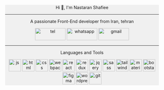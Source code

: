 <div style="background-color: #f0f0f0" >
<p align="center">Hi 👋, I'm Nastaran Shafiee
</p>
<hr>
<p align="center">
A passionate Front-End developer from Iran, tehran</p>
<div align="center">

[<img src="https://user-images.githubusercontent.com/115412256/230774567-78b98a45-4da4-409f-8073-99f4a87b6c01.svg" alt="tel" width="100" height="40" />](https://t.me/Nastaranshafiee)
[<img src="https://user-images.githubusercontent.com/115412256/230774988-1897166d-43e3-4af2-82e2-903c460e7c8c.svg" alt="whatsapp" width="100" height="40" />](https://wa.me/989109007982)
[<img src="https://user-images.githubusercontent.com/115412256/230775297-6d17aebe-f0f7-402b-9d5d-9a796c377357.svg" alt="gmail" width="100" height="40" />](nastaran.sh33@gamil.com)

</div>
<hr>

<p align="center">
Languages and Tools</p>

<div align="center">

[<img src="https://user-images.githubusercontent.com/115412256/230771578-776eae65-af60-4a80-8696-fde5b70fdb7c.svg" alt="js" width="40" height="40" />](https://javascript.info/)
[<img src="https://user-images.githubusercontent.com/115412256/230772430-079b4ba2-031b-4b20-9077-fd60aae44580.svg" alt="html" width="40" height="40" />](https://www.w3schools.com/html/)
[<img src="https://user-images.githubusercontent.com/115412256/230772472-cb83a261-18e6-40c2-ad69-ff8109073615.svg" alt="css" width="40" height="40" />](https://www.w3schools.com/css/)
[<img src="https://user-images.githubusercontent.com/115412256/230772540-478ca422-d3da-41fb-8875-5e2ed4553343.svg" alt="webpack" width="40" height="40" />](https://webpack.js.org/)
[<img src="https://user-images.githubusercontent.com/115412256/230772612-78e53e57-94a3-42a8-800f-de10ca183b0a.svg" alt="react" width="40" height="40" />](https://reactjs.org/)
[<img src="https://user-images.githubusercontent.com/115412256/230772746-883275fe-891e-4dba-bb38-d93c3c42cbe7.svg" alt="redux" width="40" height="40" />](https://redux.js.org/)
[<img src="https://user-images.githubusercontent.com/115412256/230772812-42a35bef-6feb-40b8-b783-337e6b39a67c.svg" alt="jqery" width="40" height="40" />](https://jquery.com/)
[<img src="https://user-images.githubusercontent.com/115412256/230772868-0eedb21f-d13c-4b90-a7ac-cfc3f5bf2103.svg" alt="sass" width="40" height="40" />](https://sass-lang.com/)
[<img src="https://user-images.githubusercontent.com/115412256/230772961-24875232-8e74-46c8-9ece-f44d7898e5ac.png" alt="tailwind" width="40" height="40" />](https://tailwindcss.com/)
[<img src="https://user-images.githubusercontent.com/115412256/230773016-ffe8e7ce-c830-4e33-bd1d-54f9dfd78845.svg" alt="material" width="40" height="40" />](https://material-ui.com/)
[<img src="https://user-images.githubusercontent.com/115412256/230773058-9f078eee-db1c-4744-be75-7463741edbfc.svg" alt="bootstap" width="40" height="40" />](https://getbootstrap.com/)
[<img src="https://user-images.githubusercontent.com/115412256/230773125-ff64b468-065e-4501-8375-3b5b4f95a15e.svg" alt="figma" width="40" height="40" />](https://www.figma.com/)
[<img src="https://user-images.githubusercontent.com/115412256/230773228-653380ae-46a5-43cc-8fc6-a8d4c06f449e.png" alt="wordpress" width="40" height="40" />](https://wordpress.org/)
[<img src="https://user-images.githubusercontent.com/115412256/230773323-2b3df11c-eaf4-42cb-abd7-35554ee4ab26.svg" alt="git" width="40" height="40" />](https://github.com/)</div>

</div>
